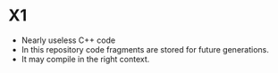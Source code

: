 # X1
* Nearly useless C++ code
* In this repository code fragments are stored for future generations.
* It may compile in the right context.
